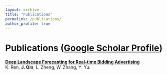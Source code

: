 ```yaml
---
layout: archive
title: "Publications"
permalink: /publications/
author_profile: true
---
```


<!-- {% if author.googlescholar %}
  You can also find my articles on <u><a href="{{author.googlescholar}}">my Google Scholar profile</a>.</u>
{% endif %}

{% include base_path %}

{% for post in site.publications reversed %}
  {% include archive-single.html %}
{% endfor %} -->

# Publications ([Google Scholar Profile](https://scholar.google.com/citations?user=JPBGjOYAAAAJ&hl=zh-CN))


[**Deep Landscape Forecasting for Real-time Bidding Advertising**](/publication/DLF)<br>
K. Ren, **J. Qin**, L. Zheng, W. Zhang, Y. Yu.

